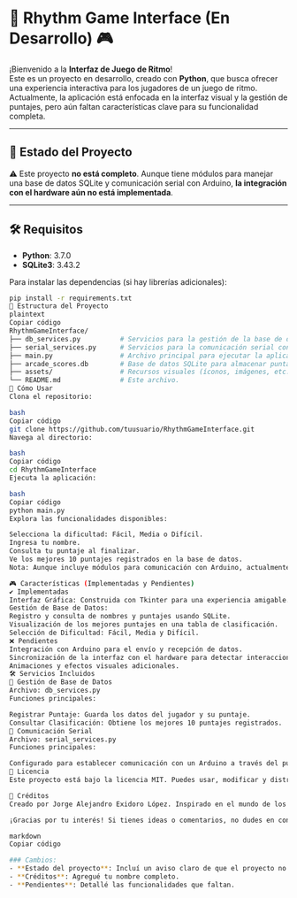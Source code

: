 # 🎵 Rhythm Game Interface (En Desarrollo) 🎮  

¡Bienvenido a la **Interfaz de Juego de Ritmo**!  
Este es un proyecto en desarrollo, creado con **Python**, que busca ofrecer una experiencia interactiva para los jugadores de un juego de ritmo. Actualmente, la aplicación está enfocada en la interfaz visual y la gestión de puntajes, pero aún faltan características clave para su funcionalidad completa.  

---

## 📝 Estado del Proyecto  

⚠️ Este proyecto **no está completo**. Aunque tiene módulos para manejar una base de datos SQLite y comunicación serial con Arduino, **la integración con el hardware aún no está implementada**.  

---

## 🛠️ Requisitos  

- **Python**: 3.7.0  
- **SQLite3**: 3.43.2  

Para instalar las dependencias (si hay librerías adicionales):  

```bash
pip install -r requirements.txt
📂 Estructura del Proyecto
plaintext
Copiar código
RhythmGameInterface/
├── db_services.py          # Servicios para la gestión de la base de datos SQLite.
├── serial_services.py      # Servicios para la comunicación serial con Arduino.
├── main.py                 # Archivo principal para ejecutar la aplicación.
├── arcade_scores.db        # Base de datos SQLite para almacenar puntajes.
├── assets/                 # Recursos visuales (íconos, imágenes, etc.).
└── README.md               # Este archivo.
🚀 Cómo Usar
Clona el repositorio:

bash
Copiar código
git clone https://github.com/tuusuario/RhythmGameInterface.git
Navega al directorio:

bash
Copiar código
cd RhythmGameInterface
Ejecuta la aplicación:

bash
Copiar código
python main.py
Explora las funcionalidades disponibles:

Selecciona la dificultad: Fácil, Media o Difícil.
Ingresa tu nombre.
Consulta tu puntaje al finalizar.
Ve los mejores 10 puntajes registrados en la base de datos.
Nota: Aunque incluye módulos para comunicación con Arduino, actualmente no hay conexión con hardware.

🎮 Características (Implementadas y Pendientes)
✔️ Implementadas
Interfaz Gráfica: Construida con Tkinter para una experiencia amigable.
Gestión de Base de Datos:
Registro y consulta de nombres y puntajes usando SQLite.
Visualización de los mejores puntajes en una tabla de clasificación.
Selección de Dificultad: Fácil, Media y Difícil.
❌ Pendientes
Integración con Arduino para el envío y recepción de datos.
Sincronización de la interfaz con el hardware para detectar interacciones del juego.
Animaciones y efectos visuales adicionales.
🛠️ Servicios Incluidos
🔧 Gestión de Base de Datos
Archivo: db_services.py
Funciones principales:

Registrar Puntaje: Guarda los datos del jugador y su puntaje.
Consultar Clasificación: Obtiene los mejores 10 puntajes registrados.
🔧 Comunicación Serial
Archivo: serial_services.py
Funciones principales:

Configurado para establecer comunicación con un Arduino a través del puerto serie. (No implementado en la interfaz actual)
📜 Licencia
Este proyecto está bajo la licencia MIT. Puedes usar, modificar y distribuir el código con libertad.

🙌 Créditos
Creado por Jorge Alejandro Exidoro López. Inspirado en el mundo de los juegos de ritmo y diseñado pensando en futuras integraciones con Arduino.

¡Gracias por tu interés! Si tienes ideas o comentarios, no dudes en contribuir o abrir un issue.

markdown
Copiar código

### Cambios:  
- **Estado del proyecto**: Incluí un aviso claro de que el proyecto no está completo.  
- **Créditos**: Agregué tu nombre completo.  
- **Pendientes**: Detallé las funcionalidades que faltan.
